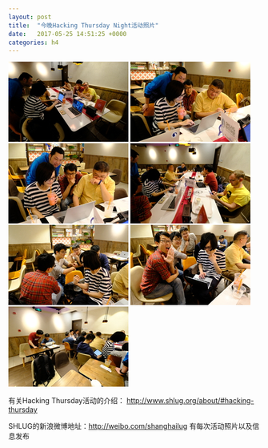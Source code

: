 ```yaml
---
layout: post
title:  "今晚Hacking Thursday Night活动照片"
date:   2017-05-25 14:51:25 +0000
categories: h4
---
```


[<img src='https://raw.githubusercontent.com/shanghailug/res2017/master/h525.h4/h525_1942_5300+08.240x160.jpg'>](https://raw.githubusercontent.com/shanghailug/res2017/master/h525.h4/h525_1942_5300+08.JPG)
[<img src='https://raw.githubusercontent.com/shanghailug/res2017/master/h525.h4/h525_1943_2100+08.240x160.jpg'>](https://raw.githubusercontent.com/shanghailug/res2017/master/h525.h4/h525_1943_2100+08.JPG)
[<img src='https://raw.githubusercontent.com/shanghailug/res2017/master/h525.h4/h525_1944_2500+08.240x160.jpg'>](https://raw.githubusercontent.com/shanghailug/res2017/master/h525.h4/h525_1944_2500+08.JPG)
[<img src='https://raw.githubusercontent.com/shanghailug/res2017/master/h525.h4/h525_2003_2000+08.240x160.jpg'>](https://raw.githubusercontent.com/shanghailug/res2017/master/h525.h4/h525_2003_2000+08.JPG)
[<img src='https://raw.githubusercontent.com/shanghailug/res2017/master/h525.h4/h525_2013_4200+08.240x160.jpg'>](https://raw.githubusercontent.com/shanghailug/res2017/master/h525.h4/h525_2013_4200+08.JPG)
[<img src='https://raw.githubusercontent.com/shanghailug/res2017/master/h525.h4/h525_2016_2000+08.240x160.jpg'>](https://raw.githubusercontent.com/shanghailug/res2017/master/h525.h4/h525_2016_2000+08.JPG)
[<img src='https://raw.githubusercontent.com/shanghailug/res2017/master/h525.h4/h525_2024_5600+08.240x160.jpg'>](https://raw.githubusercontent.com/shanghailug/res2017/master/h525.h4/h525_2024_5600+08.JPG)

有关Hacking Thursday活动的介绍：
http://www.shlug.org/about/#hacking-thursday

SHLUG的新浪微博地址：http://weibo.com/shanghailug 有每次活动照片以及信息发布


